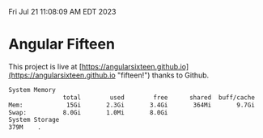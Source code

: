 Fri Jul 21 11:08:09 AM EDT 2023

# Angular Fifteen


This project is live at [https://angularsixteen.github.io](https://angularsixteen.github.io "fifteen!") thanks to Github.

```bash
System Memory
               total        used        free      shared  buff/cache   available
Mem:            15Gi       2.3Gi       3.4Gi       364Mi       9.7Gi        12Gi
Swap:          8.0Gi       1.0Mi       8.0Gi
System Storage
379M	.
```
```bash

